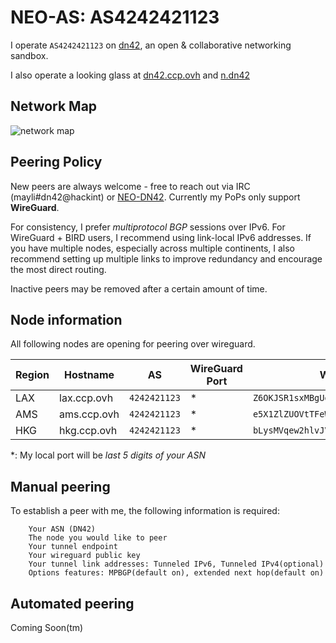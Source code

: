 
NEO-AS: AS4242421123
========================================

I operate `AS4242421123` on [dn42](https://dn42.info/Home), an open & collaborative networking sandbox.

I also operate a looking glass at [dn42.ccp.ovh](https://dn42.ccp.ovh) and [n.dn42](http://n.dn42)

Network Map
----------------------------------------
![network map](https://maps.googleapis.com/maps/api/staticmap?center=&zoom=1&scale=false&size=640x200&maptype=roadmap&key=AIzaSyCSioCrhT9ObSnQqgqWMRodvjSPjhBrOss&format=png&visual_refresh=true&markers=icon:https://rawcdn.githack.com/Novik/ruTorrent/a4a68f87d4a44800325a22a1acf484239cd17d0a/plugins/geoip/flags/us.gif%7Cshadow:true%7CLAX&markers=icon:https://rawcdn.githack.com/Novik/ruTorrent/a4a68f87d4a44800325a22a1acf484239cd17d0a/plugins/geoip/flags/hk.gif%7Cshadow:true%7CHKG&markers=icon:https://rawcdn.githack.com/Novik/ruTorrent/a4a68f87d4a44800325a22a1acf484239cd17d0a/plugins/geoip/flags/nl.gif%7Cshadow:true%7CAmsterdam)


Peering Policy
----------------------------------------
New peers are always welcome - free to reach out via IRC (mayli#dn42@hackint) or [NEO-DN42](https://git.dn42.dev/dn42/registry/src/branch/master/data/person/NEO-DN42).
Currently my PoPs only support **WireGuard**.

For consistency, I prefer _multiprotocol BGP_ sessions over IPv6. For WireGuard + BIRD users, I recommend using link-local IPv6 addresses. 
If you have multiple nodes, especially across multiple continents, I also recommend setting up multiple links to improve redundancy and encourage the most direct routing.

Inactive peers may be removed after a certain amount of time.


Node information
----------------------------------------

All following nodes are opening for peering over wireguard.

| Region | Hostname    | AS  | WireGuard Port | WireGuard Pubkey | Tunneled IPv4 | Tunneled IPv6 |
| ---    | ----        | --- | ---            | ---              | --            | --            |
| LAX    | lax.ccp.ovh | `4242421123` | \* | `Z6OKJSR1sxMBgUd1uXEe/UxoBsOvRgbTnexy7z/ryUI=` | `172.20.47.1` | `fe80::1123` |
| AMS    | ams.ccp.ovh | `4242421123` | \* | `e5X1ZlZUOVtTFeWi+d6cUqqNaXB0F2UHwbquAKU4z3I=` | `172.20.47.2` | `fe80::1123` |
| HKG    | hkg.ccp.ovh | `4242421123` | \* | `bLysMVqew2hlvJVS17hp+qaURzZuLERLgfSbvK/mgUU=` | `172.20.47.3` | `fe80::1123` |

\*: My local port will be *last 5 digits of your ASN*

Manual peering
----------------------------------------
To establish a peer with me, the following information is required:

        Your ASN (DN42)
        The node you would like to peer
        Your tunnel endpoint
        Your wireguard public key
        Your tunnel link addresses: Tunneled IPv6, Tunneled IPv4(optional)
        Options features: MPBGP(default on), extended next hop(default on)

Automated peering
----------------------------------------
Coming Soon(tm)
